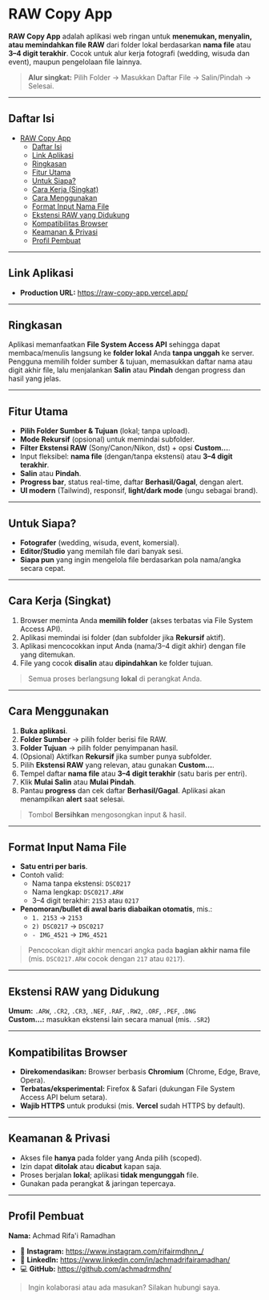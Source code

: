 # RAW Copy App

**RAW Copy App** adalah aplikasi web ringan untuk **menemukan, menyalin, atau memindahkan file RAW** dari folder lokal berdasarkan **nama file** atau **3–4 digit terakhir**. Cocok untuk alur kerja fotografi (wedding, wisuda dan event), maupun pengelolaan file lainnya.

> **Alur singkat:** Pilih Folder → Masukkan Daftar File → Salin/Pindah → Selesai.

---

## Daftar Isi

- [RAW Copy App](#raw-copy-app)
  - [Daftar Isi](#daftar-isi)
  - [Link Aplikasi](#link-aplikasi)
  - [Ringkasan](#ringkasan)
  - [Fitur Utama](#fitur-utama)
  - [Untuk Siapa?](#untuk-siapa)
  - [Cara Kerja (Singkat)](#cara-kerja-singkat)
  - [Cara Menggunakan](#cara-menggunakan)
  - [Format Input Nama File](#format-input-nama-file)
  - [Ekstensi RAW yang Didukung](#ekstensi-raw-yang-didukung)
  - [Kompatibilitas Browser](#kompatibilitas-browser)
  - [Keamanan \& Privasi](#keamanan--privasi)
  - [Profil Pembuat](#profil-pembuat)

---

## Link Aplikasi

- **Production URL:** <https://raw-copy-app.vercel.app/>
---

## Ringkasan

Aplikasi memanfaatkan **File System Access API** sehingga dapat membaca/menulis langsung ke **folder lokal** Anda **tanpa unggah** ke server. Pengguna memilih folder sumber & tujuan, memasukkan daftar nama atau digit akhir file, lalu menjalankan **Salin** atau **Pindah** dengan progress dan hasil yang jelas.

---

## Fitur Utama

- **Pilih Folder Sumber & Tujuan** (lokal; tanpa upload).
- **Mode Rekursif** (opsional) untuk memindai subfolder.
- **Filter Ekstensi RAW** (Sony/Canon/Nikon, dst) + opsi **Custom…**.
- Input fleksibel: **nama file** (dengan/tanpa ekstensi) atau **3–4 digit terakhir**.
- **Salin** atau **Pindah**.
- **Progress bar**, status real-time, daftar **Berhasil/Gagal**, dengan alert.
- **UI modern** (Tailwind), responsif, **light/dark mode** (ungu sebagai brand).

---

## Untuk Siapa?

- **Fotografer** (wedding, wisuda, event, komersial).
- **Editor/Studio** yang memilah file dari banyak sesi.
- **Siapa pun** yang ingin mengelola file berdasarkan pola nama/angka secara cepat.

---

## Cara Kerja (Singkat)

1. Browser meminta Anda **memilih folder** (akses terbatas via File System Access API).
2. Aplikasi memindai isi folder (dan subfolder jika **Rekursif** aktif).
3. Aplikasi mencocokkan input Anda (nama/3–4 digit akhir) dengan file yang ditemukan.
4. File yang cocok **disalin** atau **dipindahkan** ke folder tujuan.

> Semua proses berlangsung **lokal** di perangkat Anda.

---

## Cara Menggunakan

1. **Buka aplikasi**.
2. **Folder Sumber** → pilih folder berisi file RAW.
3. **Folder Tujuan** → pilih folder penyimpanan hasil.
4. (Opsional) Aktifkan **Rekursif** jika sumber punya subfolder.
5. Pilih **Ekstensi RAW** yang relevan, atau gunakan **Custom…**.
6. Tempel daftar **nama file** atau **3–4 digit terakhir** (satu baris per entri).
7. Klik **Mulai Salin** atau **Mulai Pindah**.
8. Pantau **progress** dan cek daftar **Berhasil/Gagal**. Aplikasi akan menampilkan **alert** saat selesai.

> Tombol **Bersihkan** mengosongkan input & hasil.

---

## Format Input Nama File

- **Satu entri per baris**.
- Contoh valid:
  - Nama tanpa ekstensi: `DSC0217`
  - Nama lengkap: `DSC0217.ARW`
  - 3–4 digit terakhir: `2153` atau `0217`
- **Penomoran/bullet di awal baris diabaikan otomatis**, mis.:
  - `1. 2153` → `2153`
  - `2) DSC0217` → `DSC0217`
  - `- IMG_4521` → `IMG_4521`

> Pencocokan digit akhir mencari angka pada **bagian akhir nama file** (mis. `DSC0217.ARW` cocok dengan `217` atau `0217`).

---

## Ekstensi RAW yang Didukung

**Umum:** `.ARW`, `.CR2`, `.CR3`, `.NEF`, `.RAF`, `.RW2`, `.ORF`, `.PEF`, `.DNG`  
**Custom…:** masukkan ekstensi lain secara manual (mis. `.SR2`)

---

## Kompatibilitas Browser

- **Direkomendasikan:** Browser berbasis **Chromium** (Chrome, Edge, Brave, Opera).
- **Terbatas/eksperimental:** Firefox & Safari (dukungan File System Access API belum setara).
- **Wajib HTTPS** untuk produksi (mis. **Vercel** sudah HTTPS by default).

---

## Keamanan & Privasi

- Akses file **hanya** pada folder yang Anda pilih (scoped).
- Izin dapat **ditolak** atau **dicabut** kapan saja.
- Proses berjalan **lokal**; aplikasi **tidak mengunggah** file.
- Gunakan pada perangkat & jaringan tepercaya.

---

## Profil Pembuat

**Nama:** Achmad Rifa'i Ramadhan

- 📸 **Instagram:** <https://www.instagram.com/rifairmdhnn_/>  
- 💼 **LinkedIn:** <https://www.linkedin.com/in/achmadrifairamadhan/>  
- 💻 **GitHub:** <https://github.com/achmadrmdhn/>  

> Ingin kolaborasi atau ada masukan? Silakan hubungi saya.
